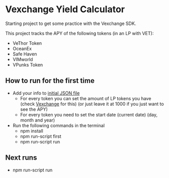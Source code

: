 # Vexchange Yield Calculator

Starting project to get some practice with the Vexchange SDK.

This project tracks the APY of the following tokens (in an LP with VET):
  - VeThor Token
  - OceanEx
  - Safe Haven
  - VIMworld
  - VPunks Token

## How to run for the first time
- Add your info to [initial JSON file](info.json)
  - For every token you can set the amount of LP tokens you have (check [Vexchange](www.vexchange.io) for this) (or just leave it at 1000 if you just want to see the APY)
  - For every token you need to set the start date (current date) (day, month and year)
- Run the following commands in the terminal
  - npm install
  - npm run-script first
  - npm run-script run

## Next runs
- npm run-script run



